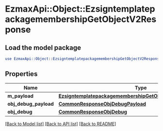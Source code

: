# EzmaxApi::Object::EzsigntemplatepackagemembershipGetObjectV2Response

## Load the model package
```perl
use EzmaxApi::Object::EzsigntemplatepackagemembershipGetObjectV2Response;
```

## Properties
Name | Type | Description | Notes
------------ | ------------- | ------------- | -------------
**m_payload** | [**EzsigntemplatepackagemembershipGetObjectV2ResponseMPayload**](EzsigntemplatepackagemembershipGetObjectV2ResponseMPayload.md) |  | 
**obj_debug_payload** | [**CommonResponseObjDebugPayload**](CommonResponseObjDebugPayload.md) |  | [optional] 
**obj_debug** | [**CommonResponseObjDebug**](CommonResponseObjDebug.md) |  | [optional] 

[[Back to Model list]](../README.md#documentation-for-models) [[Back to API list]](../README.md#documentation-for-api-endpoints) [[Back to README]](../README.md)


